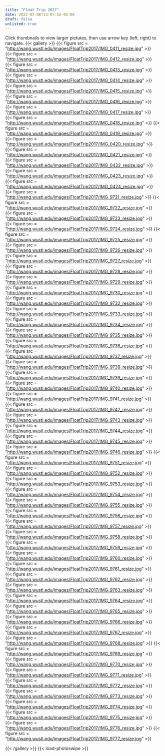 ```yaml
---
title: "Float Trip 2017"
date: 2022-07-06T13:07:52-05:00
draft: false
unlisted: true
---
```

Click thumbnails to view larger pictutes, then use arrow key (left, right) to navigate.
{{< gallery >}}
{{< figure src = "http://wang.wustl.edu/images/FloatTrip2017/IMG_0411_resize.jpg" >}}	 
{{< figure src = "http://wang.wustl.edu/images/FloatTrip2017/IMG_0412_resize.jpg" >}}	 
{{< figure src = "http://wang.wustl.edu/images/FloatTrip2017/IMG_0413_resize.jpg" >}}	 
{{< figure src = "http://wang.wustl.edu/images/FloatTrip2017/IMG_0414_resize.jpg" >}}	 
{{< figure src = "http://wang.wustl.edu/images/FloatTrip2017/IMG_0415_resize.jpg" >}}	 
{{< figure src = "http://wang.wustl.edu/images/FloatTrip2017/IMG_0416_resize.jpg" >}}	 
{{< figure src = "http://wang.wustl.edu/images/FloatTrip2017/IMG_0417_resize.jpg" >}}	 
{{< figure src = "http://wang.wustl.edu/images/FloatTrip2017/IMG_0418_resize.jpg" >}} 
{{< figure src = "http://wang.wustl.edu/images/FloatTrip2017/IMG_0419_resize.jpg" >}}	 
{{< figure src = "http://wang.wustl.edu/images/FloatTrip2017/IMG_0420_resize.jpg" >}}	 
{{< figure src = "http://wang.wustl.edu/images/FloatTrip2017/IMG_0421_resize.jpg" >}}	 
{{< figure src = "http://wang.wustl.edu/images/FloatTrip2017/IMG_0422_resize.jpg" >}}	 
{{< figure src = "http://wang.wustl.edu/images/FloatTrip2017/IMG_0423_resize.jpg" >}}	 
{{< figure src = "http://wang.wustl.edu/images/FloatTrip2017/IMG_0424_resize.jpg" >}}	 
{{< figure src = "http://wang.wustl.edu/images/FloatTrip2017/IMG_9721_resize.jpg" >}} 
{{< figure src = "http://wang.wustl.edu/images/FloatTrip2017/IMG_9722_resize.jpg" >}}	 
{{< figure src = "http://wang.wustl.edu/images/FloatTrip2017/IMG_9723_resize.jpg" >}}	 
{{< figure src = "http://wang.wustl.edu/images/FloatTrip2017/IMG_9724_resize.jpg" >}} 
{{< figure src = "http://wang.wustl.edu/images/FloatTrip2017/IMG_9725_resize.jpg" >}}	 
{{< figure src = "http://wang.wustl.edu/images/FloatTrip2017/IMG_9726_resize.jpg" >}}	 
{{< figure src = "http://wang.wustl.edu/images/FloatTrip2017/IMG_9727_resize.jpg" >}}	 
{{< figure src = "http://wang.wustl.edu/images/FloatTrip2017/IMG_9728_resize.jpg" >}}	 
{{< figure src = "http://wang.wustl.edu/images/FloatTrip2017/IMG_9729_resize.jpg" >}}	 
{{< figure src = "http://wang.wustl.edu/images/FloatTrip2017/IMG_9730_resize.jpg" >}}	 
{{< figure src = "http://wang.wustl.edu/images/FloatTrip2017/IMG_9732_resize.jpg" >}}	 
{{< figure src = "http://wang.wustl.edu/images/FloatTrip2017/IMG_9733_resize.jpg" >}}	 
{{< figure src = "http://wang.wustl.edu/images/FloatTrip2017/IMG_9734_resize.jpg" >}}	 
{{< figure src = "http://wang.wustl.edu/images/FloatTrip2017/IMG_9735_resize.jpg" >}}	 
{{< figure src = "http://wang.wustl.edu/images/FloatTrip2017/IMG_9736_resize.jpg" >}}	 
{{< figure src = "http://wang.wustl.edu/images/FloatTrip2017/IMG_9737_resize.jpg" >}}	 
{{< figure src = "http://wang.wustl.edu/images/FloatTrip2017/IMG_9738_resize.jpg" >}}	 
{{< figure src = "http://wang.wustl.edu/images/FloatTrip2017/IMG_9739_resize.jpg" >}}	 
{{< figure src = "http://wang.wustl.edu/images/FloatTrip2017/IMG_9740_resize.jpg" >}}	 
{{< figure src = "http://wang.wustl.edu/images/FloatTrip2017/IMG_9741_resize.jpg" >}}	 
{{< figure src = "http://wang.wustl.edu/images/FloatTrip2017/IMG_9742_resize.jpg" >}}	 
{{< figure src = "http://wang.wustl.edu/images/FloatTrip2017/IMG_9743_resize.jpg" >}}	 
{{< figure src = "http://wang.wustl.edu/images/FloatTrip2017/IMG_9744_resize.jpg" >}}	 
{{< figure src = "http://wang.wustl.edu/images/FloatTrip2017/IMG_9745_resize.jpg" >}}	 
{{< figure src = "http://wang.wustl.edu/images/FloatTrip2017/IMG_9746_resize.jpg" >}} 
{{< figure src = "http://wang.wustl.edu/images/FloatTrip2017/IMG_9751_resize.jpg" >}}	 
{{< figure src = "http://wang.wustl.edu/images/FloatTrip2017/IMG_9752_resize.jpg" >}}	 
{{< figure src = "http://wang.wustl.edu/images/FloatTrip2017/IMG_9753_resize.jpg" >}}	 
{{< figure src = "http://wang.wustl.edu/images/FloatTrip2017/IMG_9754_resize.jpg" >}}	 
{{< figure src = "http://wang.wustl.edu/images/FloatTrip2017/IMG_9755_resize.jpg" >}}	 
{{< figure src = "http://wang.wustl.edu/images/FloatTrip2017/IMG_9756_resize.jpg" >}}	 
{{< figure src = "http://wang.wustl.edu/images/FloatTrip2017/IMG_9757_resize.jpg" >}}	 
{{< figure src = "http://wang.wustl.edu/images/FloatTrip2017/IMG_9758_resize.jpg" >}}	 
{{< figure src = "http://wang.wustl.edu/images/FloatTrip2017/IMG_9759_resize.jpg" >}}	 
{{< figure src = "http://wang.wustl.edu/images/FloatTrip2017/IMG_9760_resize.jpg" >}}	 
{{< figure src = "http://wang.wustl.edu/images/FloatTrip2017/IMG_9761_resize.jpg" >}}	 
{{< figure src = "http://wang.wustl.edu/images/FloatTrip2017/IMG_9762_resize.jpg" >}}	 
{{< figure src = "http://wang.wustl.edu/images/FloatTrip2017/IMG_9763_resize.jpg" >}}	 
{{< figure src = "http://wang.wustl.edu/images/FloatTrip2017/IMG_9764_resize.jpg" >}}	 
{{< figure src = "http://wang.wustl.edu/images/FloatTrip2017/IMG_9765_resize.jpg" >}}	 
{{< figure src = "http://wang.wustl.edu/images/FloatTrip2017/IMG_9766_resize.jpg" >}}	 
{{< figure src = "http://wang.wustl.edu/images/FloatTrip2017/IMG_9767_resize.jpg" >}}	 
{{< figure src = "http://wang.wustl.edu/images/FloatTrip2017/IMG_9768_resize.jpg" >}} 
{{< figure src = "http://wang.wustl.edu/images/FloatTrip2017/IMG_9769_resize.jpg" >}}	 
{{< figure src = "http://wang.wustl.edu/images/FloatTrip2017/IMG_9770_resize.jpg" >}}	 
{{< figure src = "http://wang.wustl.edu/images/FloatTrip2017/IMG_9771_resize.jpg" >}}	 
{{< figure src = "http://wang.wustl.edu/images/FloatTrip2017/IMG_9772_resize.jpg" >}}	 
{{< figure src = "http://wang.wustl.edu/images/FloatTrip2017/IMG_9773_resize.jpg" >}}	 
{{< figure src = "http://wang.wustl.edu/images/FloatTrip2017/IMG_9774_resize.jpg" >}}	 
{{< figure src = "http://wang.wustl.edu/images/FloatTrip2017/IMG_9775_resize.jpg" >}}	 
{{< figure src = "http://wang.wustl.edu/images/FloatTrip2017/IMG_9776_resize.jpg" >}} 
{{< figure src = "http://wang.wustl.edu/images/FloatTrip2017/IMG_9777_resize.jpg" >}} 


{{< /gallery >}}
{{< load-photoswipe >}}